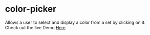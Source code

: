 # color-picker
Allows a user to select and display a color from a set by clicking on it.
Check out the live Demo [Here](https://jonathans-color-picker.netlify.app/public)
